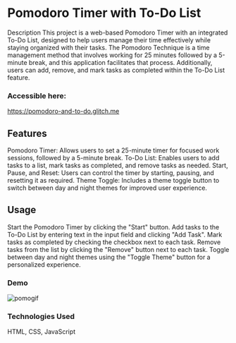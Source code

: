 # Pomodoro Timer with To-Do List
Description
This project is a web-based Pomodoro Timer with an integrated To-Do List, designed to help users manage their time effectively while staying organized with their tasks. The Pomodoro Technique is a time management method that involves working for 25 minutes followed by a 5-minute break, and this application facilitates that process. Additionally, users can add, remove, and mark tasks as completed within the To-Do List feature.

### Accessible here:
https://pomodoro-and-to-do.glitch.me

## Features
Pomodoro Timer: Allows users to set a 25-minute timer for focused work sessions, followed by a 5-minute break.
To-Do List: Enables users to add tasks to a list, mark tasks as completed, and remove tasks as needed.
Start, Pause, and Reset: Users can control the timer by starting, pausing, and resetting it as required.
Theme Toggle: Includes a theme toggle button to switch between day and night themes for improved user experience.

## Usage
Start the Pomodoro Timer by clicking the "Start" button.
Add tasks to the To-Do List by entering text in the input field and clicking "Add Task".
Mark tasks as completed by checking the checkbox next to each task.
Remove tasks from the list by clicking the "Remove" button next to each task.
Toggle between day and night themes using the "Toggle Theme" button for a personalized experience.

### Demo

![pomogif](https://github.com/agc6/Pomodoro-To-Do/assets/160443693/a4e10e47-73fc-4d29-a6a6-d9947654cb92)




### Technologies Used
HTML, CSS, JavaScript
